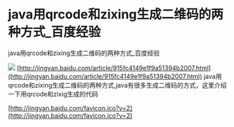 # java用qrcode和zixing生成二维码的两种方式\_百度经验

java用qrcode和zixing生成二维码的两种方式\_百度经验

![](https://github.com/yangbao93/docs/tree/d23f2b2cbc4eb06e62d38114d6a7f5410080c7b5/技术知识/Java/java用qrcode和zixing生成二维码的两种方式_百度经验/favicon.ico.png) [http://jingyan.baidu.com/article/915fc4149e1f9a51394b2007.html](http://jingyan.baidu.com/article/915fc4149e1f9a51394b2007.html) java用qrcode和zixing生成二维码的两种方式,java有很多生成二维码的方式，这里介绍一下用qrcode和zixig生成的代码

[http://jingyan.baidu.com/favicon.ico?v=2](http://jingyan.baidu.com/favicon.ico?v=2)

